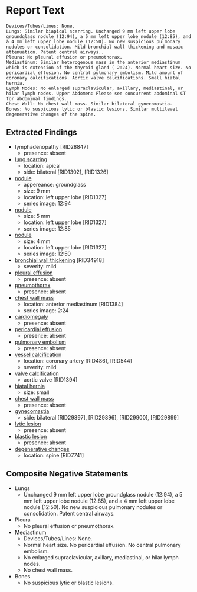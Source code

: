 # Report Text

```text
Devices/Tubes/Lines: None.
Lungs: Similar biapical scarring. Unchanged 9 mm left upper lobe groundglass nodule (12:94), a 5 mm left upper lobe nodule (12:85), and a 4 mm left upper lobe nodule (12:50). No new suspicious pulmonary nodules or consolidation. Mild bronchial wall thickening and mosaic attenuation. Patent central airways..
Pleura: No pleural effusion or pneumothorax.
Mediastinum: Similar heterogenous mass in the anterior mediastinum which is extension of the thyroid gland ( 2:24). Normal heart size. No pericardial effusion. No central pulmonary embolism. Mild amount of coronary calcifications. Aortic valve calcifications. Small hiatal hernia.
Lymph Nodes: No enlarged supraclavicular, axillary, mediastinal, or hilar lymph nodes. Upper Abdomen: Please see concurrent abdominal CT for abdominal findings.
Chest Wall: No chest wall mass. Similar bilateral gynecomastia.
Bones: No suspicious lytic or blastic lesions. Similar multilevel degenerative changes of the spine.
```

## Extracted Findings

- lymphadenopathy \[RID28847\]
  - presence: absent
- [lung scarring](../../definitions/nuance/apical_pulmonary_scarring.json)
  - location: apical
  - side: bilateral \[RID1302\], \[RID1326\]
- [nodule](../../definitions/hood/pulmonary-nodule.md)
  - appereance: groundglass
  - size: 9 mm
  - location: left upper lobe \[RID1327\]
  - series image: 12:94
- [nodule](../../definitions/hood/pulmonary-nodule.md)
  - size: 5 mm
  - location: left upper lobe \[RID1327\]
  - series image: 12:85
- [nodule](../../definitions/hood/pulmonary-nodule.md)
  - size: 4 mm
  - location: left upper lobe \[RID1327\]
  - series image: 12:50
- [bronchial wall thickening](../../definitions/hood/bronchial-wall-thickening.md) \[RID34918\]
  - severity: mild
- [pleural effusion](../../definitions/hood/pleural-effusion.md)
  - presence: absent
- [pneumothorax](../../definitions/hood/pneumothorax.md)
  - presence: absent
- [chest wall mass](../../definitions/nuance/chest_wall_mass.json)
  - location: anterior mediastinum \[RID1384\]
  - series image: 2:24
- [cardiomegaly](../../definitions/upmedic/Cardiomegaly.cde.md)
  - presence: absent
- [pericardial effusion](../../definitions/hood/pericardial-effusion.md)
  - presence: absent
- [pulmonary embolism](../../definitions/hood/pulmonary-emboli.md)
  - presence: absent
- [vessel calcification](../../definitions/nuance/coronary_artery_calcification.json)
  - location: coronary artery [RID486\], \[RID544\]
  - severity: mild
- [valve calcification](../../definitions/hood/annular-calcifications.md)
  - aortic valve \[RID1394\]
- [hiatal hernia](../../definitions/hood/hiatal-hernia.md)
  - size: small
- [chest wall mass](../../definitions/nuance/chest_wall_mass.json)
  - presence: absent
- [gynecomastia](../../definitions/hood/gynecomastia.md)
  - side: bilateral \[RID29897\], \[RID29896\], \[RID29900\], \[RID29899\]
- [lytic lesion](../../definitions/hood/lytic-lesion.md)
  - presence: absent
- [blastic lesion](../../definitions/hood/sclerotic-lesion.md)
  - presence: absent
- [degenerative changes](../../definitions/nuance/thoracic_spine_degenerative_changes.json)
  - location: spine \[RID7741\]

## Composite Negative Statements

- Lungs
  - Unchanged 9 mm left upper lobe groundglass nodule (12:94), a 5 mm left upper lobe nodule (12:85), and a 4 mm left upper lobe nodule (12:50). No new suspicious pulmonary nodules or consolidation. Patent central airways.
- Pleura
  - No pleural effusion or pneumothorax.
- Mediastinum
  - Devices/Tubes/Lines: None.
  - Normal heart size. No pericardial effusion. No central pulmonary embolism.
  - No enlarged supraclavicular, axillary, mediastinal, or hilar lymph nodes.
  - No chest wall mass.
- Bones
  - No suspicious lytic or blastic lesions.
  